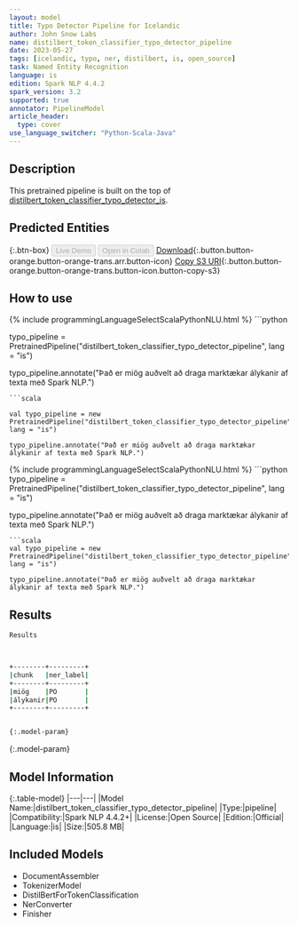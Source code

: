 ```yaml
---
layout: model
title: Typo Detector Pipeline for Icelandic
author: John Snow Labs
name: distilbert_token_classifier_typo_detector_pipeline
date: 2023-05-27
tags: [icelandic, typo, ner, distilbert, is, open_source]
task: Named Entity Recognition
language: is
edition: Spark NLP 4.4.2
spark_version: 3.2
supported: true
annotator: PipelineModel
article_header:
  type: cover
use_language_switcher: "Python-Scala-Java"
---
```


## Description

This pretrained pipeline is built on the top of [distilbert_token_classifier_typo_detector_is](https://nlp.johnsnowlabs.com/2022/01/19/distilbert_token_classifier_typo_detector_is.html).

## Predicted Entities



{:.btn-box}
<button class="button button-orange" disabled>Live Demo</button>
<button class="button button-orange" disabled>Open in Colab</button>
[Download](https://s3.amazonaws.com/auxdata.johnsnowlabs.com/public/models/distilbert_token_classifier_typo_detector_pipeline_is_4.4.2_3.2_1685206481363.zip){:.button.button-orange.button-orange-trans.arr.button-icon}
[Copy S3 URI](s3://auxdata.johnsnowlabs.com/public/models/distilbert_token_classifier_typo_detector_pipeline_is_4.4.2_3.2_1685206481363.zip){:.button.button-orange.button-orange-trans.button-icon.button-copy-s3}

## How to use

<div class="tabs-box" markdown="1">
{% include programmingLanguageSelectScalaPythonNLU.html %}
```python

typo_pipeline = PretrainedPipeline("distilbert_token_classifier_typo_detector_pipeline", lang = "is")

typo_pipeline.annotate("Það er miög auðvelt að draga marktækar álykanir af texta með Spark NLP.")
```
```scala

val typo_pipeline = new PretrainedPipeline("distilbert_token_classifier_typo_detector_pipeline", lang = "is")

typo_pipeline.annotate("Það er miög auðvelt að draga marktækar álykanir af texta með Spark NLP.")
```
</div>

<div class="tabs-box" markdown="1">
{% include programmingLanguageSelectScalaPythonNLU.html %}
```python
typo_pipeline = PretrainedPipeline("distilbert_token_classifier_typo_detector_pipeline", lang = "is")

typo_pipeline.annotate("Það er miög auðvelt að draga marktækar álykanir af texta með Spark NLP.")
```
```scala
val typo_pipeline = new PretrainedPipeline("distilbert_token_classifier_typo_detector_pipeline", lang = "is")

typo_pipeline.annotate("Það er miög auðvelt að draga marktækar álykanir af texta með Spark NLP.")
```
</div>

## Results

```bash
Results



+--------+---------+
|chunk   |ner_label|
+--------+---------+
|miög    |PO       |
|álykanir|PO       |
+--------+---------+


{:.model-param}
```

{:.model-param}
## Model Information

{:.table-model}
|---|---|
|Model Name:|distilbert_token_classifier_typo_detector_pipeline|
|Type:|pipeline|
|Compatibility:|Spark NLP 4.4.2+|
|License:|Open Source|
|Edition:|Official|
|Language:|is|
|Size:|505.8 MB|

## Included Models

- DocumentAssembler
- TokenizerModel
- DistilBertForTokenClassification
- NerConverter
- Finisher